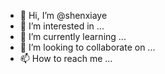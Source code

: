 - 👋 Hi, I’m @shenxiaye
- 👀 I’m interested in ...
- 🌱 I’m currently learning ...
- 💞️ I’m looking to collaborate on ...
- 📫 How to reach me ...

<!---
shenxiaye/shenxiaye is a ✨ special ✨ repository because its `README.md` (this file) appears on your GitHub profile.
You can click the Preview link to take a look at your changes.
--->
